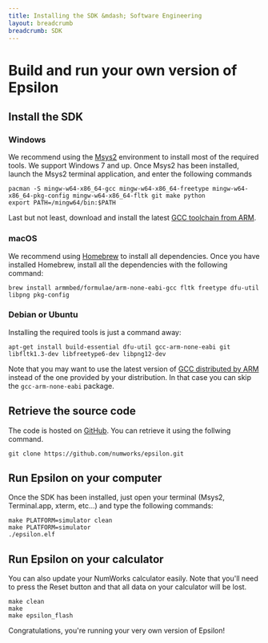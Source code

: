 ```yaml
---
title: Installing the SDK &mdash; Software Engineering
layout: breadcrumb
breadcrumb: SDK
---
```

# Build and run your own version of Epsilon

## Install the SDK

### Windows

We recommend using the [Msys2](https://www.msys2.org/) environment to install most of the required tools. We support Windows 7 and up. Once Msys2 has been installed, launch the Msys2 terminal application, and enter the following commands

```
pacman -S mingw-w64-x86_64-gcc mingw-w64-x86_64-freetype mingw-w64-x86_64-pkg-config mingw-w64-x86_64-fltk git make python
export PATH=/mingw64/bin:$PATH
```

Last but not least, download and install the latest [GCC toolchain from ARM](https://developer.arm.com/tools-and-software/open-source-software/developer-tools/gnu-toolchain/gnu-rm/downloads).

### macOS

We recommend using [Homebrew](https://brew.sh) to install all dependencies. Once you have installed Homebrew, install all the dependencies with the following command:

```
brew install armmbed/formulae/arm-none-eabi-gcc fltk freetype dfu-util libpng pkg-config
```

### Debian or Ubuntu

Installing the required tools is just a command away:

```
apt-get install build-essential dfu-util gcc-arm-none-eabi git libfltk1.3-dev libfreetype6-dev libpng12-dev
```

Note that you may want to use the latest version of [GCC distributed by ARM](https://developer.arm.com/tools-and-software/open-source-software/developer-tools/gnu-toolchain/gnu-rm/downloads) instead of the one provided by your distribution. In that case you can skip the `gcc-arm-none-eabi` package.

## Retrieve the source code

The code is hosted on <a href="https://github.com/numworks/epsilon">GitHub</a>. You can retrieve it using the follwing command.

```
git clone https://github.com/numworks/epsilon.git
```

## Run Epsilon on your computer

Once the SDK has been installed, just open your terminal (Msys2, Terminal.app, xterm, etc...) and type the following commands:

```
make PLATFORM=simulator clean
make PLATFORM=simulator
./epsilon.elf
```

## Run Epsilon on your calculator

You can also update your NumWorks calculator easily. Note that you'll need to press the Reset button and that all data on your calculator will be lost.

```
make clean
make
make epsilon_flash
```

Congratulations, you're running your very own version of Epsilon!

